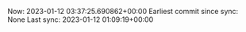Now: 2023-01-12 03:37:25.690862+00:00 Earliest commit since sync: None Last sync: 2023-01-12 01:09:19+00:00
